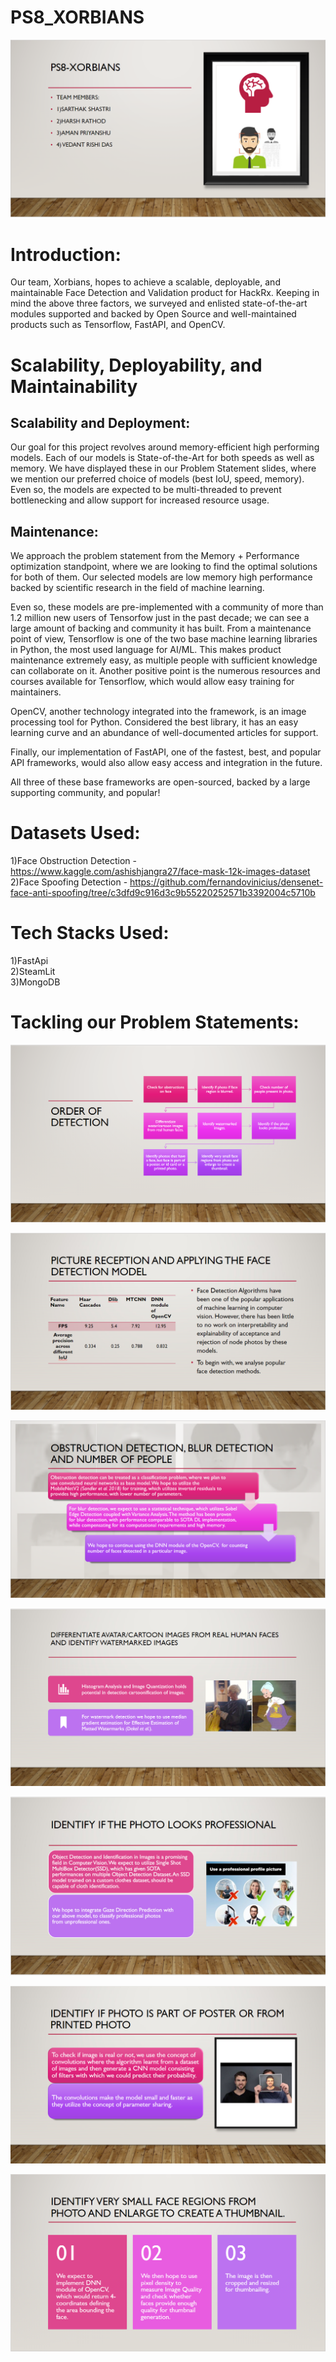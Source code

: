 # PS8_XORBIANS

![Team-Preview](https://github.com/HackRx2-0/ps8_xorbians/blob/main/github_ready/home.PNG)

# Introduction:

Our team, Xorbians, hopes to achieve a scalable, deployable, and maintainable Face Detection and Validation product for HackRx. Keeping in mind the above three factors, we surveyed and enlisted state-of-the-art modules supported and backed by Open Source and well-maintained products such as Tensorflow, FastAPI, and OpenCV.

# Scalability, Deployability, and Maintainability

## Scalability and Deployment:

Our goal for this project revolves around memory-efficient high performing models. Each of our models is State-of-the-Art for both speeds as well as memory. We have displayed these in our Problem Statement slides, where we mention our preferred choice of models (best IoU, speed, memory). Even so, the models are expected to be multi-threaded to prevent bottlenecking and allow support for increased resource usage. 

## Maintenance:

We approach the problem statement from the Memory + Performance optimization standpoint, where we are looking to find the optimal solutions for both of them. Our selected models are low memory high performance backed by scientific research in the field of machine learning. 

Even so, these models are pre-implemented with a community of more than 1.2 million new users of Tensorfow just in the past decade; we can see a large amount of backing and community it has built. From a maintenance point of view, Tensorflow is one of the two base machine learning libraries in Python, the most used language for AI/ML. This makes product maintenance extremely easy, as multiple people with sufficient knowledge can collaborate on it. Another positive point is the numerous resources and courses available for Tensorflow, which would allow easy training for maintainers.

OpenCV, another technology integrated into the framework, is an image processing tool for Python. Considered the best library, it has an easy learning curve and an abundance of well-documented articles for support.

Finally, our implementation of FastAPI, one of the fastest, best, and popular API frameworks, would also allow easy access and integration in the future.

All three of these base frameworks are open-sourced, backed by a large supporting community, and popular! 

# Datasets Used:
1)Face Obstruction Detection - https://www.kaggle.com/ashishjangra27/face-mask-12k-images-dataset<br />
2)Face Spoofing Detection - https://github.com/fernandovinicius/densenet-face-anti-spoofing/tree/c3dfd9c916d3c9b55220252571b3392004c5710b<br />

# Tech Stacks Used:
1)FastApi<br />
2)SteamLit<br />
3)MongoDB<br />

# Tackling our Problem Statements:

![Order of Detection](https://github.com/HackRx2-0/ps8_xorbians/blob/main/github_ready/order_of_detection.PNG)

![Detection](https://github.com/HackRx2-0/ps8_xorbians/blob/main/github_ready/detection.PNG)

![Obstruction Blur Number](https://github.com/HackRx2-0/ps8_xorbians/blob/main/github_ready/obstruction_blur_number.PNG)

![Cartoon](https://github.com/HackRx2-0/ps8_xorbians/blob/main/github_ready/cartoonification.PNG)

![Professional](https://github.com/HackRx2-0/ps8_xorbians/blob/main/github_ready/professional.PNG)

![Live Face](https://github.com/HackRx2-0/ps8_xorbians/blob/main/github_ready/live_face.PNG)

![thumbnail](https://github.com/HackRx2-0/ps8_xorbians/blob/main/github_ready/small_regions.PNG)
